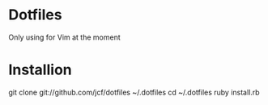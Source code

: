 # Dotfiles

Only using for Vim at the moment


# Installion

git clone git://github.com/jcf/dotfiles ~/.dotfiles
cd ~/.dotfiles
ruby install.rb
